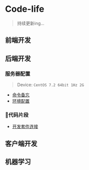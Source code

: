# Code-life
> 持续更新ing...

## 前端开发
## 后端开发
### 服务器配置
> Device: `CentOS 7.2 64bit 1Hz 2G`

+ [命令备忘](/src/backend/server-manager/command.md)
+ [环境配置](/src/backend/server-manager/env.md)
### 代码片段
+ [开发套件连接](/src/backend/code/connection.md)


## 客户端开发
## 机器学习